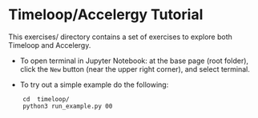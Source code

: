 Timeloop/Accelergy Tutorial
===========================

This exercises/ directory contains a set of exercises to explore both Timeloop and Accelergy.

- To open terminal in Jupyter Notebook: at the base page (root folder), click the `New` button (near the upper right corner), and select terminal.

- To try out a simple example do the following:

```
    cd  timeloop/
    python3 run_example.py 00
```
